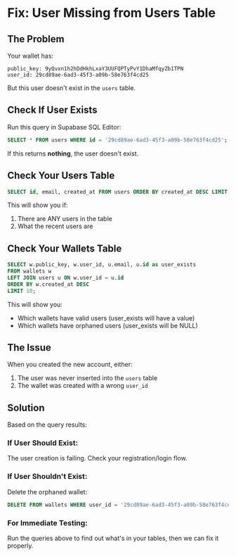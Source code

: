 # Fix: User Missing from Users Table

## The Problem

Your wallet has:
```
public_key: 9yQvxn1h2hDdHkhLxaY3UUFQPTyPvY1DhaMfqyZb1TPN
user_id: 29cd89ae-6ad3-45f3-a09b-58e763f4cd25
```

But this user doesn't exist in the `users` table.

## Check If User Exists

Run this query in Supabase SQL Editor:

```sql
SELECT * FROM users WHERE id = '29cd89ae-6ad3-45f3-a09b-58e763f4cd25';
```

If this returns **nothing**, the user doesn't exist.

## Check Your Users Table

```sql
SELECT id, email, created_at FROM users ORDER BY created_at DESC LIMIT 10;
```

This will show you if:
1. There are ANY users in the table
2. What the recent users are

## Check Your Wallets Table

```sql
SELECT w.public_key, w.user_id, u.email, u.id as user_exists
FROM wallets w 
LEFT JOIN users u ON w.user_id = u.id 
ORDER BY w.created_at DESC 
LIMIT 10;
```

This will show you:
- Which wallets have valid users (user_exists will have a value)
- Which wallets have orphaned users (user_exists will be NULL)

## The Issue

When you created the new account, either:
1. The user was never inserted into the `users` table
2. The wallet was created with a wrong `user_id`

## Solution

Based on the query results:

### If User Should Exist:
The user creation is failing. Check your registration/login flow.

### If User Shouldn't Exist:
Delete the orphaned wallet:

```sql
DELETE FROM wallets WHERE user_id = '29cd89ae-6ad3-45f3-a09b-58e763f4cd25';
```

### For Immediate Testing:
Run the queries above to find out what's in your tables, then we can fix it properly.
